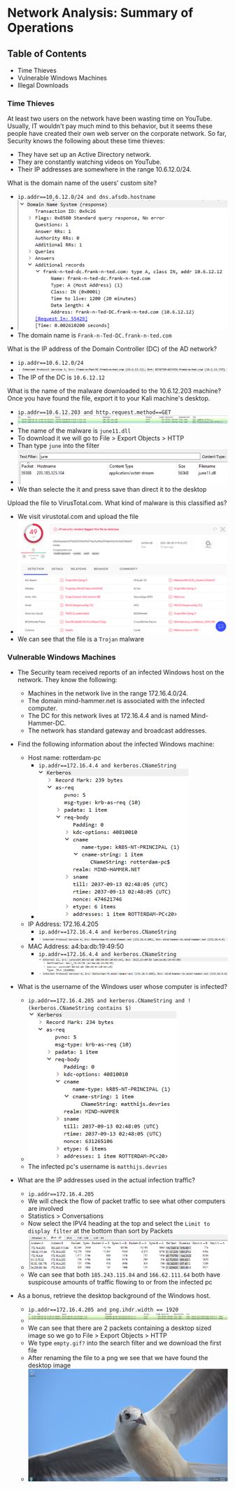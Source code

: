# Network Analysis: Summary of Operations

## Table of Contents
- Time Thieves
- Vulnerable Windows Machines
- Illegal Downloads

### Time Thieves

At least two users on the network have been wasting time on YouTube. Usually, IT wouldn't pay much mind to this behavior, but it seems these people have created their own web server on the corporate network. So far, Security knows the following about these time thieves:
- They have set up an Active Directory network.
- They are constantly watching videos on YouTube.
- Their IP addresses are somewhere in the range 10.6.12.0/24.

What is the domain name of the users' custom site?
- `ip.addr==10.6.12.0/24 and dns.afsdb.hostname`
- ![Frank and Ted's Domain](Images/DomainNameFrank.png "Frank and Ted's Domain")
- The domain name is `Frank-n-Ted-DC.frank-n-ted.com`

What is the IP address of the Domain Controller (DC) of the AD network?
- `ip.addr==10.6.12.0/24`
- ![Frank and Ted's DC Address](Images/DC_IP_Frank.png "Frank and Ted's DC Address")
- The IP of the DC is `10.6.12.12`

What is the name of the malware downloaded to the 10.6.12.203 machine? Once you have found the file, export it to your Kali machine's desktop.
- `ip.addr==10.6.12.203 and http.request.method==GET`
- ![Frank and Ted's Malware](Images/FrankMalware.png "Frank and Ted's Malware")
- The name of the malware is `june11.dll`
- To download it we will go to File > Export Objects > HTTP 
- Than type `june` into the filter
- ![Malware Download](Images/MalwareDownload.png "Malware Download")
- We than selecte the it and press save than direct it to the desktop

Upload the file to VirusTotal.com. What kind of malware is this classified as?
- We visit virustotal.com and upload the file
- ![Malware Scan](Images/MalwareScan.png "Malware Scan")
- We can see that the file is a `Trojan` malware

### Vulnerable Windows Machines

- The Security team received reports of an infected Windows host on the network. They know the following:
    - Machines in the network live in the range 172.16.4.0/24.
    - The domain mind-hammer.net is associated with the infected computer.
    - The DC for this network lives at 172.16.4.4 and is named Mind-Hammer-DC.
    - The network has standard gateway and broadcast addresses.

- Find the following information about the infected Windows machine:
    - Host name: rotterdam-pc
        - `ip.addr==172.16.4.4 and kerberos.CNameString`
        - ![Infected PC Hostname](Images/InfectedHostname.png "Infected PC Hostname")
    - IP Address: 172.16.4.205
        - `ip.addr==172.16.4.4 and kerberos.CNameString`
        - ![Infected PC IP](Images/Infected_IP.png "Infected PC IP")
    - MAC Address: a4:ba:db:19:49:50
        - `ip.addr==172.16.4.4 and kerberos.CNameString`
        - ![Infected PC MAC](Images/Infected_MAC.png "Infected PC MAC")

- What is the username of the Windows user whose computer is infected?
    - `ip.addr==172.16.4.205 and kerberos.CNameString and !(kerberos.CNameString contains $)`
    - ![Infected PC Username](Images/InfectedUsername.png "Infected PC Username")
    - The infected pc's username is `matthijs.devries`

- What are the IP addresses used in the actual infection traffic?
    - `ip.addr==172.16.4.205`
    - We will check the flow of packet traffic to see what other computers are involved
    - Statistics > Conversations
    - Now select the IPV4 heading at the top and select the `Limit to display filter` at the bottom than sort by Packets
    - ![Infected PC Traffic](Images/InfectedTraffic.png "Infected PC Traffic")
    - We can see that both `185.243.115.84` and `166.62.111.64` both have suspicouse amounts of traffic flowing to or from the infected pc

- As a bonus, retrieve the desktop background of the Windows host.
    - `ip.addr==172.16.4.205 and png.ihdr.width == 1920`
    - ![Infected PC Wallpaper Search](Images/InfectedDesktopSearch.png "Infected PC Wallpaper Search")
    - We can see that there are 2 packets containing a desktop sized image so we go to File > Export Objects > HTTP
    - We type `empty.gif?` into the search filter and we download the first file
    - After renaming the file to a png we see that we have found the desktop image
    - ![Infected PC Wallpaper](Images/InfectedDesktop.png "Infected PC Wallpaper")